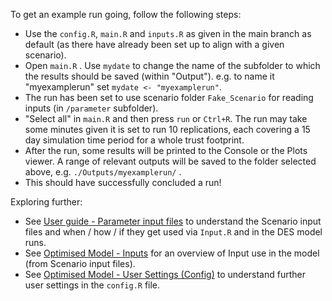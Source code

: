 
To get an example run going, follow the following steps:

- Use the `config.R`, `main.R` and `inputs.R` as given in the main branch as default (as there have already been set up to align with a given scenario).
- Open `main.R` . Use `mydate` to change the name of the subfolder to which the results should be saved (within "Output"). e.g. to name it "myexamplerun" set `mydate <- "myexamplerun"`.
- The run has been set to use scenario folder `Fake_Scenario` for reading inputs (in `/parameter` subfolder).
- "Select all" in `main.R` and then press `run` or `Ctrl+R`. The run may take some minutes given it is set to run 10 replications, each covering a 15 day simulation time period for a whole trust footprint.
- After the run, some results will be printed to the Console or the Plots viewer. A range of relevant outputs will be saved to the folder selected above, e.g. `./Outputs/myexamplerun/` .
- This should have successfully concluded a run!

Exploring further:

- See [User guide - Parameter input files](userguide.md) to understand the Scenario input files and when / how / if they get used via `Input.R` and in the DES model runs.
- See [Optimised Model - Inputs](inputs.md) for an overview of Input use in the model (from Scenario input files).
- See [Optimised Model - User Settings (Config)](config.md) to understand further user settings in the `config.R` file.

